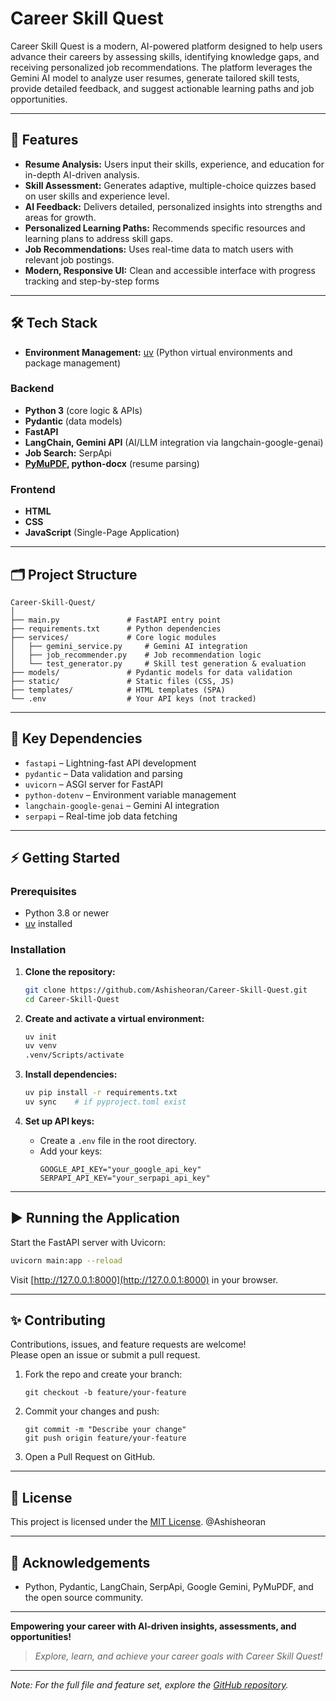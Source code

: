 # Career Skill Quest

Career Skill Quest is a modern, AI-powered platform designed to help users advance their careers by assessing skills, identifying knowledge gaps, and receiving personalized job recommendations. The platform leverages the Gemini AI model to analyze user resumes, generate tailored skill tests, provide detailed feedback, and suggest actionable learning paths and job opportunities.

---

## 🚀 Features

- **Resume Analysis:** Users input their skills, experience, and education for in-depth AI-driven analysis.
- **Skill Assessment:** Generates adaptive, multiple-choice quizzes based on user skills and experience level.
- **AI Feedback:** Delivers detailed, personalized insights into strengths and areas for growth.
- **Personalized Learning Paths:** Recommends specific resources and learning plans to address skill gaps.
- **Job Recommendations:** Uses real-time data to match users with relevant job postings.
- **Modern, Responsive UI:** Clean and accessible interface with progress tracking and step-by-step forms

---

## 🛠️ Tech Stack

- **Environment Management:** [uv](https://github.com/astral-sh/uv) (Python virtual environments and package management)

### Backend
- **Python 3** (core logic & APIs)
- **Pydantic** (data models)
- **FastAPI** 
- **LangChain, Gemini API** (AI/LLM integration via langchain-google-genai)
- **Job Search:** SerpApi
- **[PyMuPDF](https://pymupdf.readthedocs.io/), python-docx** (resume parsing)

### Frontend
- **HTML**
- **CSS**
- **JavaScript** (Single-Page Application)

---

## 🗂️ Project Structure

```
Career-Skill-Quest/
│
├── main.py               # FastAPI entry point
├── requirements.txt      # Python dependencies
├── services/             # Core logic modules
│   ├── gemini_service.py     # Gemini AI integration
│   ├── job_recommender.py    # Job recommendation logic
│   └── test_generator.py     # Skill test generation & evaluation
├── models/               # Pydantic models for data validation
├── static/               # Static files (CSS, JS)
├── templates/            # HTML templates (SPA)
└── .env                  # Your API keys (not tracked)
```

---

## 🧩 Key Dependencies

- `fastapi` – Lightning-fast API development
- `pydantic` – Data validation and parsing
- `uvicorn` – ASGI server for FastAPI
- `python-dotenv` – Environment variable management
- `langchain-google-genai` – Gemini AI integration
- `serpapi` – Real-time job data fetching

---

## ⚡ Getting Started

### Prerequisites

- Python 3.8 or newer
- [uv](https://github.com/astral-sh/uv) installed

### Installation

1. **Clone the repository:**
   ```sh
   git clone https://github.com/Ashisheoran/Career-Skill-Quest.git
   cd Career-Skill-Quest
   ```

2. **Create and activate a virtual environment:**
   ```sh
   uv init
   uv venv
   .venv/Scripts/activate
   ```

3. **Install dependencies:**
   ```sh
   uv pip install -r requirements.txt
   uv sync    # if pyproject.toml exist
   ```

4. **Set up API keys:**
   - Create a `.env` file in the root directory.
   - Add your keys:
     ```
     GOOGLE_API_KEY="your_google_api_key"
     SERPAPI_API_KEY="your_serpapi_api_key"
     ```

---

## ▶️ Running the Application

Start the FastAPI server with Uvicorn:

```sh
uvicorn main:app --reload
```

Visit [http://127.0.0.1:8000](http://127.0.0.1:8000) in your browser.

---

## ✨ Contributing

Contributions, issues, and feature requests are welcome!  
Please open an issue or submit a pull request.

1. Fork the repo and create your branch:
   ```
   git checkout -b feature/your-feature
   ```
2. Commit your changes and push:
   ```
   git commit -m "Describe your change"
   git push origin feature/your-feature
   ```
3. Open a Pull Request on GitHub.

---

## 📄 License

This project is licensed under the [MIT License](LICENSE). 
@Ashisheoran

---

## 👏 Acknowledgements

- Python, Pydantic, LangChain, SerpApi, Google Gemini, PyMuPDF, and the open source community.

---
**Empowering your career with AI-driven insights, assessments, and opportunities!**

> *Explore, learn, and achieve your career goals with Career Skill Quest!*

---

*Note: For the full file and feature set, explore the [GitHub repository](https://github.com/Ashisheoran/Career-Skill-Quest).*
